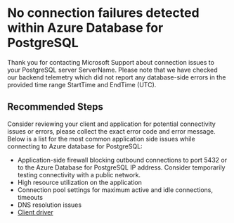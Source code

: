 <properties
	pageTitle="No connection failures detected within Azure Database for PostgreSQL"
	description="No connection failures detected within Azure Database for PostgreSQL"
	infoBubbleText="No connection failures detected within Azure Database for PostgreSQL"
	service="microsoft.dbforpostgresql"
	resource="dbforpostgresql"
	ms.author="raagyema"
	displayOrder="100"
	articleId="dbforpostgresql-asc-connectivity-noconnectionfailuresdetected"
	diagnosticScenario="OrcasPostgresNoSystemErrorsV2TroubleShooter"
	selfHelpType="diagnostics"
	supportTopicIds="32731217, 32639977, 32780961, 32780963"
	cloudEnvironments="public, blackForest, Fairfax, usnat, ussec"
	ownershipId="AzureData_AzureDatabaseforPostgreSQL"
/>

# No connection failures detected within Azure Database for PostgreSQL

<!--issueDescription-->
Thank you for contacting Microsoft Support about connection issues to your PostgreSQL server <!--$ServerName-->ServerName<!--/$ServerName-->. Please note that we have checked our backend telemetry which did not report any database-side errors in the provided time range <!--$StartTime-->StartTime<!--/$StartTime--> and <!--$EndTime-->EndTime<!--/$EndTime--> (UTC).
<!--/issueDescription-->

## **Recommended Steps**

Consider reviewing your client and application for potential connectivity issues or errors, please collect the exact error code and error message. Below is a list for the most common application side issues while connecting to Azure database for PostgreSQL:

* Application-side firewall blocking outbound connections to port 5432 or to the Azure Database for PostgreSQL IP address. Consider temporarily testing connectivity with a public network.
* High resource utilization on the application
* Connection pool settings for maximum active and idle connections, timeouts
* DNS resolution issues
* [Client driver](https://docs.microsoft.com/azure/postgresql/concepts-connection-libraries)
